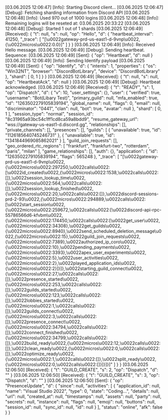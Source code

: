 [03.06.2025 12:06:47] [Info]: Starting Discord client...
[03.06.2025 12:06:47] [Debug]: Fetching sharding information from Discord API
[03.06.2025 12:06:48] [Info]: Used 970 out of 1000 logins
[03.06.2025 12:06:48] [Info]: Remaining logins will be reseted at: 03.06.2025 20:33:22
[03.06.2025 12:06:48] [Debug]: Started 1 out of 1 shards
[03.06.2025 12:06:49] [Received]: {
  "t": null,
  "s": null,
  "op": "Hello",
  "d": {
    "heartbeat_interval": 41250,
    "_trace": [
      "[\u0022gateway-prd-us-east1-d-9vnp\u0022,{\u0022micros\u0022:0.0}]"
    ]
  }
}
[03.06.2025 12:06:49] [Info]: Received Hello message.
[03.06.2025 12:06:49] [Debug]: Sending heartbeat. Sequence: 
[03.06.2025 12:06:49] [Sent]: {
  "op": "Heartbeat",
  "d": null
}
[03.06.2025 12:06:49] [Info]: Sending Identify payload
[03.06.2025 12:06:49] [Sent]: {
  "op": "Identify",
  "d": {
    "intents": 1,
    "properties": {
      "os": "Win32NT",
      "browser": "DiscordBotLibrary",
      "device": "DiscordBotLibrary"
    },
    "shard": [
      0,
      1
    ]
  }
}
[03.06.2025 12:06:49] [Received]: {
  "t": null,
  "s": null,
  "op": "HeartbeatAck",
  "d": null
}
[03.06.2025 12:06:49] [Debug]: Heartbeat acknowledged.
[03.06.2025 12:06:49] [Received]: {
  "t": "READY",
  "s": 1,
  "op": "Dispatch",
  "d": {
    "v": 10,
    "user_settings": {},
    "user": {
      "verified": true,
      "username": "Bot(Libary Test)",
      "primary_guild": null,
      "mfa_enabled": true,
      "id": "1263502279105839194",
      "global_name": null,
      "flags": 0,
      "email": null,
      "discriminator": "0441",
      "clan": null,
      "bot": true,
      "avatar": null
    },
    "shard": [
      0,
      1
    ],
    "session_type": "normal",
    "session_id": "8c31965a93bc54c1ff1cd8ca59a8bdd9",
    "resume_gateway_url": "wss://gateway-us-east1-d.discord.gg",
    "relationships": [],
    "private_channels": [],
    "presences": [],
    "guilds": [
      {
        "unavailable": true,
        "id": "1126185640745246731"
      },
      {
        "unavailable": true,
        "id": "1341844969085862021"
      }
    ],
    "guild_join_requests": [],
    "geo_ordered_rtc_regions": [
      "frankfurt",
      "frankfurt-two",
      "rotterdam",
      "paris",
      "milan"
    ],
    "game_relationships": [],
    "auth": {},
    "application": {
      "id": "1263502279105839194",
      "flags": 565248
    },
    "_trace": [
      "[\u0022gateway-prd-us-east1-d-9vnp\u0022,{\u0022micros\u0022:297250,\u0022calls\u0022:[\u0022id_created\u0022,{\u0022micros\u0022:1538,\u0022calls\u0022:[]},\u0022session_lookup_time\u0022,{\u0022micros\u0022:564,\u0022calls\u0022:[]},\u0022session_lookup_finished\u0022,{\u0022micros\u0022:20,\u0022calls\u0022:[]},\u0022discord-sessions-prd-2-93\u0022,{\u0022micros\u0022:294889,\u0022calls\u0022:[\u0022start_session\u0022,{\u0022micros\u0022:259672,\u0022calls\u0022:[\u0022discord-api-rpc-55786566d6-kfvbm\u0022,{\u0022micros\u0022:174450,\u0022calls\u0022:[\u0022get_user\u0022,{\u0022micros\u0022:34308},\u0022get_guilds\u0022,{\u0022micros\u0022:8940},\u0022send_scheduled_deletion_message\u0022,{\u0022micros\u0022:15},\u0022guild_join_requests\u0022,{\u0022micros\u0022:7389},\u0022authorized_ip_coro\u0022,{\u0022micros\u0022:10},\u0022pending_payments\u0022,{\u0022micros\u0022:3393},\u0022apex_user_experiments\u0022,{\u0022micros\u0022:5},\u0022user_activities\u0022,{\u0022micros\u0022:2},\u0022played_application_ids\u0022,{\u0022micros\u0022:2}]}]},\u0022starting_guild_connect\u0022,{\u0022micros\u0022:27,\u0022calls\u0022:[]},\u0022presence_started\u0022,{\u0022micros\u0022:253,\u0022calls\u0022:[]},\u0022guilds_started\u0022,{\u0022micros\u0022:123,\u0022calls\u0022:[]},\u0022lobbies_started\u0022,{\u0022micros\u0022:1,\u0022calls\u0022:[]},\u0022guilds_connect\u0022,{\u0022micros\u0022:3,\u0022calls\u0022:[]},\u0022presence_connect\u0022,{\u0022micros\u0022:34794,\u0022calls\u0022:[]},\u0022connect_finished\u0022,{\u0022micros\u0022:34799,\u0022calls\u0022:[]},\u0022build_ready\u0022,{\u0022micros\u0022:12,\u0022calls\u0022:[]},\u0022clean_ready\u0022,{\u0022micros\u0022:0,\u0022calls\u0022:[]},\u0022optimize_ready\u0022,{\u0022micros\u0022:1,\u0022calls\u0022:[]},\u0022split_ready\u0022,{\u0022micros\u0022:0,\u0022calls\u0022:[]}]}]}]"
    ]
  }
}
[03.06.2025 12:06:50] [Received]: {
  "t": "GUILD_CREATE",
  "s": 2,
  "op": "Dispatch",
  "d": ""
}
[03.06.2025 12:06:50] [Received]: {
  "t": "GUILD_CREATE",
  "s": 3,
  "op": "Dispatch",
  "d": ""
}
[03.06.2025 12:06:50] [Sent]: {
  "op": "PresenceUpdate",
  "d": {
    "since": null,
    "activities": [
      {
        "application_id": null,
        "name": "Visual Studio 2022",
        "type": 0,
        "state": "Coding...",
        "details": null,
        "url": null,
        "created_at": null,
        "timestamps": null,
        "assets": null,
        "party": null,
        "secrets": null,
        "instance": null,
        "flags": null,
        "emoji": null,
        "buttons": null,
        "session_id": null,
        "sync_id": null,
        "id": null
      }
    ],
    "status": "online",
    "afk": false
  }
}
